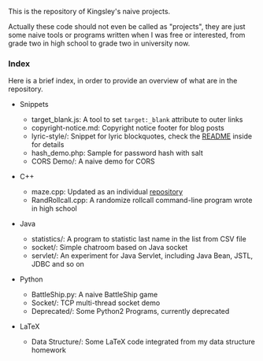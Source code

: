 This is the repository of Kingsley's naive projects.

Actually these code should not even be called as "projects", they are just some naive tools or programs written when I was free or interested, from grade two in high school to grade two in university now.

### Index
Here is a brief index, in order to provide an overview of what are in the repository.

- Snippets
  - target_blank.js: A tool to set `target:_blank` attribute to outer links
  - copyright-notice.md: Copyright notice footer for blog posts
  - lyric-style/: Snippet for lyric blockquotes, check the [README](./Snippets/lyric-style/README.md) inside for details
  - hash_demo.php: Sample for password hash with salt
  - CORS Demo/: A naive demo for CORS

- C++
  - maze.cpp: Updated as an individual [repository](https://github.com/KingsleyXie/Maze)
  - RandRollcall.cpp: A randomize rollcall command-line program wrote in high school

- Java
  - statistics/: A program to statistic last name in the list from CSV file
  - socket/: Simple chatroom based on Java socket
  - servlet/: An experiment for Java Servlet, including Java Bean, JSTL, JDBC and so on

- Python
  - BattleShip.py: A naive BattleShip game
  - Socket/: TCP multi-thread socket demo
  - Deprecated/: Some Python2 Programs, currently deprecated

- LaTeX
  - Data Structure/: Some LaTeX code integrated from my data structure homework
